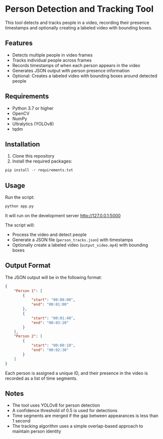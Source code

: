 # Person Detection and Tracking Tool

This tool detects and tracks people in a video, recording their presence timestamps and optionally creating a labeled video with bounding boxes.

## Features

- Detects multiple people in video frames
- Tracks individual people across frames
- Records timestamps of when each person appears in the video
- Generates JSON output with person presence information
- Optional: Creates a labeled video with bounding boxes around detected people

## Requirements

- Python 3.7 or higher
- OpenCV
- NumPy
- Ultralytics (YOLOv8)
- tqdm

## Installation

1. Clone this repository
2. Install the required packages:
```bash
pip install -r requirements.txt
```

## Usage
Run the script:
```bash
python app.py
```
It will run on the development server http://127.0.0.1:5000

The script will:
- Process the video and detect people
- Generate a JSON file (`person_tracks.json`) with timestamps
- Optionally create a labeled video (`output_video.mp4`) with bounding boxes
  

## Output Format

The JSON output will be in the following format:
```json
{
    "Person 1": [
        {
            "start": "00:00:00",
            "end": "00:01:00"
        },
        {
            "start": "00:01:40",
            "end": "00:03:20"
        }
    ],
    "Person 2": [
        {
            "start": "00:00:10",
            "end": "00:02:30"
        }
    ]
}
```

Each person is assigned a unique ID, and their presence in the video is recorded as a list of time segments.

## Notes

- The tool uses YOLOv8 for person detection
- A confidence threshold of 0.5 is used for detections
- Time segments are merged if the gap between appearances is less than 1 second
- The tracking algorithm uses a simple overlap-based approach to maintain person identity 
